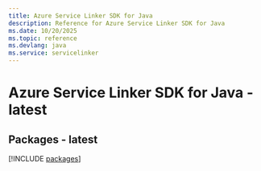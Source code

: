 ```yaml
---
title: Azure Service Linker SDK for Java
description: Reference for Azure Service Linker SDK for Java
ms.date: 10/20/2025
ms.topic: reference
ms.devlang: java
ms.service: servicelinker
---
```

# Azure Service Linker SDK for Java - latest
## Packages - latest
[!INCLUDE [packages](service-linker-index.md)]